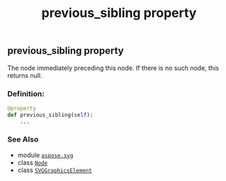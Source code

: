 ﻿---
title: previous_sibling property
second_title: Aspose.SVG for Python via .NET API References
description: 
type: docs
weight: 860
url: /python-net/aspose.svg/svggraphicselement/previous_sibling/
is_root: false
---

## previous_sibling property


The node immediately preceding this node. If there is no such node, this returns null.
### Definition:
```python
@property
def previous_sibling(self):
    ...
```

### See Also
* module [`aspose.svg`](../../)
* class [`Node`](/svg/python-net/aspose.svg.dom/node)
* class [`SVGGraphicsElement`](/svg/python-net/aspose.svg/svggraphicselement)
